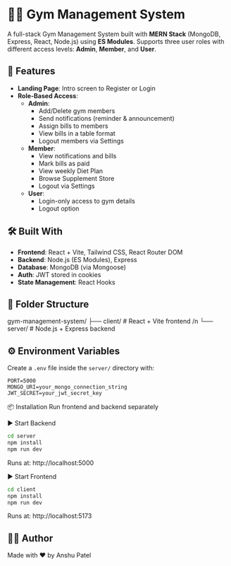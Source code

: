 # 🏋️‍♂️ Gym Management System

A full-stack Gym Management System built with **MERN Stack** (MongoDB, Express, React, Node.js) using **ES Modules**. Supports three user roles with different access levels: **Admin**, **Member**, and **User**.

## 🚀 Features

- **Landing Page**: Intro screen to Register or Login
- **Role-Based Access**:
  - **Admin**:
    - Add/Delete gym members
    - Send notifications (reminder & announcement)
    - Assign bills to members
    - View bills in a table format
    - Logout members via Settings
  - **Member**:
    - View notifications and bills
    - Mark bills as paid
    - View weekly Diet Plan
    - Browse Supplement Store
    - Logout via Settings
  - **User**:
    - Login-only access to gym details
    - Logout option

## 🛠️ Built With

- **Frontend**: React + Vite, Tailwind CSS, React Router DOM
- **Backend**: Node.js (ES Modules), Express
- **Database**: MongoDB (via Mongoose)
- **Auth**: JWT stored in cookies
- **State Management**: React Hooks

## 📁 Folder Structure

gym-management-system/
├── client/ # React + Vite frontend /n
└── server/ # Node.js + Express backend

## ⚙️ Environment Variables

Create a `.env` file inside the `server/` directory with:

```env
PORT=5000
MONGO_URI=your_mongo_connection_string
JWT_SECRET=your_jwt_secret_key
```

📦 Installation
Run frontend and backend separately

▶️ Start Backend
```bash
cd server
npm install
npm run dev
```
Runs at: http://localhost:5000

▶️ Start Frontend
```bash
cd client
npm install
npm run dev
```
Runs at: http://localhost:5173

## 👨‍💻 Author

Made with ❤️ by Anshu Patel
